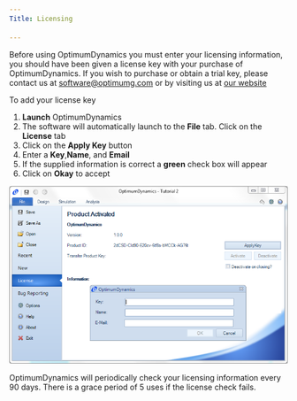 ```yaml
---
Title: Licensing

---
```


Before using OptimumDynamics you must enter your licensing information, you should have been given a license key with your purchase of OptimumDynamics. If you wish to purchase or obtain a trial key, please contact us at [software@optimumg.com](mailto:software@optimumg.com) or by visiting us at [our website](http://www.optimumg.com/software/optimumdynamics/trial/)

To add your license key

1. __Launch__ OptimumDynamics
2.  The software will automatically launch to the __File__ tab.  Click on the __License__ tab
3. Click on the __Apply Key__ button
4. Enter a __Key__,__Name__, and __Email__
5. If the supplied information is correct a __green__ check box will appear
6. Click on __Okay__ to accept

![Product Activation](../img/prod_activation.png)

OptimumDynamics will periodically check your licensing information every 90 days.  There is a grace period of 5 uses if the license check fails.